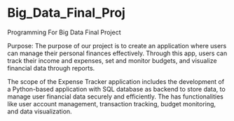 # Big_Data_Final_Proj
Programming For Big Data Final Project

Purpose: The purpose of our project is to create an application where users can manage their personal finances effectively.
Through this app, users can track their income and expenses, set and monitor budgets, and visualize financial data through reports.

The scope of the Expense Tracker application includes the development of a Python-based application with SQL database as backend to store data, to manage user financial data securely and efficiently.
The has functionalities like user account management, transaction tracking, budget monitoring, and data visualization.

